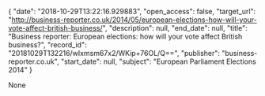 {
  "date": "2018-10-29T13:22:16.929883", 
  "open_access": false, 
  "target_url": "http://business-reporter.co.uk/2014/05/european-elections-how-will-your-vote-affect-british-business/", 
  "description": null, 
  "end_date": null, 
  "title": "Business reporter: European elections: how will your vote affect British business?", 
  "record_id": "20181029T132216/wIxmsm67x2/WKip+76OL/Q==", 
  "publisher": "business-reporter.co.uk", 
  "start_date": null, 
  "subject": "European Parliament Elections 2014"
}

None